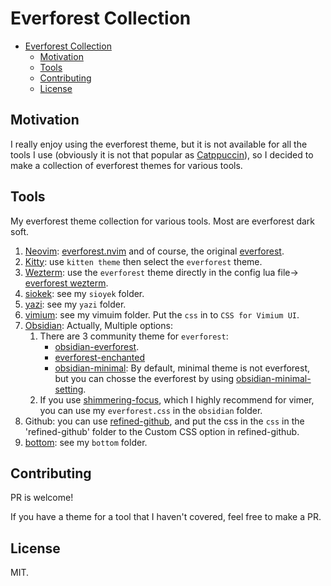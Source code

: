 # Everforest Collection

<!--toc:start-->

- [Everforest Collection](#everforest-collection)
  - [Motivation](#motivation)
  - [Tools](#tools)
  - [Contributing](#contributing)
  - [License](#license)
  <!--toc:end-->

## Motivation

I really enjoy using the everforest theme, but it is not available for all the tools I use (obviously it is not that popular as [Catppuccin](https://github.com/catppuccin)), so I decided to make a collection of everforest themes for various tools.

## Tools

My everforest theme collection for various tools. Most are everforest dark soft.

1. [Neovim](https://github.com/neovim/neovim): [everforest.nvim](https://github.com/neanias/everforest-nvim) and of course, the original [everforest](https://github.com/sainnhe/everforest).
2. [Kitty](https://sw.kovidgoyal.net/kitty/): use `kitten theme` then select the `everforest` theme.
3. [Wezterm](https://wezfurlong.org/wezterm/): use the `everforest` theme directly in the config lua file-> [everforest wezterm](https://wezfurlong.org/wezterm/colorschemes/e/index.html#everforest-dark-gogh).
4. [siokek](https://github.com/ahrm/sioyek): see my `sioyek` folder.
5. [yazi](https://github.com/sxyazi/yazi): see my `yazi` folder.
6. [vimium](https://github.com/philc/vimium): see my vimuim folder. Put the `css` in to `CSS for Vimium UI`.
7. [Obsidian](https://obsidian.md/): Actually, Multiple options:
   1. There are 3 community theme for `everforest`:
      - [obsidian-everforest](https://github.com/0xGlitchbyte/obsidian_everforest).
      - [everforest-enchanted](https://github.com/FireIsGood/obsidian-everforest-enchanted)
      - [obsidian-minimal](https://github.com/kepano/obsidian-minimal): By default, minimal theme is not everforest, but you can chosse the everforest by using [obsidian-minimal-setting](https://github.com/kepano/obsidian-minimal-settings).
   2. If you use [shimmering-focus](https://github.com/chrisgrieser/shimmering-focus), which I highly recommend for vimer, you can use my `everforest.css` in the `obsidian` folder.
8. Github: you can use [refined-github](https://github.com/refined-github/refined-github), and put the css in the `css` in the 'refined-github' folder to the Custom CSS option in refined-github.
9. [bottom](https://github.com/ClementTsang/bottom): see my `bottom` folder.

## Contributing

PR is welcome!

If you have a theme for a tool that I haven't covered, feel free to make a PR.

## License

MIT.
